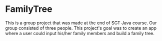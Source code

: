 # FamilyTree

This is a group project that was made at the end of SGT Java course. 
Our group consisted of three people. This project's goal was to create 
an app where a user could input his/her family members and build a 
family tree. 
